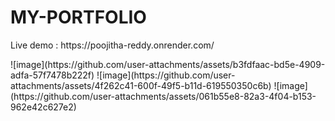 ﻿# MY-PORTFOLIO
 <p>Live demo : https://poojitha-reddy.onrender.com/ </p>
![image](https://github.com/user-attachments/assets/b3fdfaac-bd5e-4909-adfa-57f7478b222f)
![image](https://github.com/user-attachments/assets/4f262c41-600f-49f5-b11d-619550350c6b)
![image](https://github.com/user-attachments/assets/061b55e8-82a3-4f04-b153-962e42c627e2)

